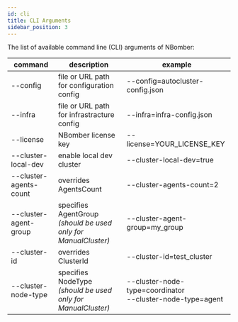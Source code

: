 ```yaml
---
id: cli
title: CLI Arguments
sidebar_position: 3
---
```


The list of available command line (CLI) arguments of NBomber:

| command      | description | example |
| -----------  | ----------- | ----------- |
| --config     | file or URL path for configuration config  | --config=autocluster-config.json |
| --infra      | file or URL path for infrastracture config  | --infra=infra-config.json |
| --license    | NBomber license key  | --license=YOUR_LICENSE_KEY |
| --cluster-local-dev     | enable local dev cluster  | --cluster-local-dev=true |
| --cluster-agents-count  | overrides AgentsCount     | --cluster-agents-count=2 |
| --cluster-agent-group   | specifies AgentGroup <br /> *(should be used only for ManualCluster)* | --cluster-agent-group=my_group |
| --cluster-id            | overrides ClusterId       | --cluster-id=test_cluster |
| --cluster-node-type     | specifies NodeType <br /> *(should be used only for ManualCluster)*  | --cluster-node-type=coordinator <br /> --cluster-node-type=agent |
